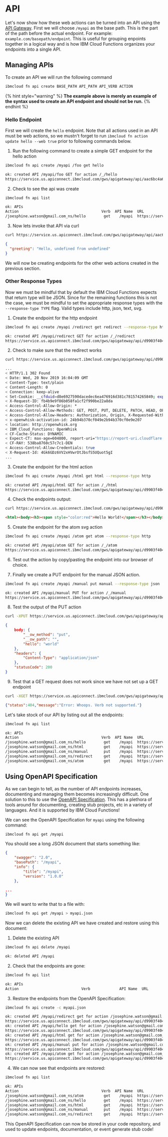 <!--
#
# Licensed to the Apache Software Foundation (ASF) under one or more
# contributor license agreements.  See the NOTICE file distributed with
# this work for additional information regarding copyright ownership.
# The ASF licenses this file to You under the Apache License, Version 2.0
# (the "License"); you may not use this file except in compliance with
# the License.  You may obtain a copy of the License at
#
#     http://www.apache.org/licenses/LICENSE-2.0
#
# Unless required by applicable law or agreed to in writing, software
# distributed under the License is distributed on an "AS IS" BASIS,
# WITHOUT WARRANTIES OR CONDITIONS OF ANY KIND, either express or implied.
# See the License for the specific language governing permissions and
# limitations under the License.
#
-->

# API

Let's now show how these web actions can be turned into an API using the [API Gateway](https://cloud.ibm.com/docs/openwhisk?topic=cloud-functions-apigateway). First we will choose `/myapi` as the base path. This is the part of the path before the actual endpoint. For example: `example.com/basepath/endpoint`. This is useful for grouping enpoints together in a logical way and is how IBM Cloud Functions organizes your endpoints into a single API.

## Managing APIs

To create an API we will run the following command

```bash
ibmcloud fn api create BASE_PATH API_PATH API_VERB ACTION
```

{% hint style="warning" %}
**The example above is merely an example of the syntax used to create an API endpoint and should not be run.**
{% endhint %}

### Hello Endpoint

First we will create the `hello` endpoint. Note that all actions used in an API must be web actions, so we mustn't forget to run `ibmcloud fn action update hello --web true` prior to following commands below.

1. Run the following command to create a simple GET endpoint for the hello action

```bash
ibmcloud fn api create /myapi /foo get hello
```

```bash
ok: created API /myapi/foo GET for action /_/hello
https://service.us.apiconnect.ibmcloud.com/gws/apigateway/api/aac6bc4a6f94f19dd008e64513b62bf155af5703a95a142f0c9a6ea83af81300/myapi/foo
```

2. Check to see the api was create

```bash
ibmcloud fn api list
```

```bash
ok: APIs
Action                                     Verb  API Name  URL
/joesphine.watson@gmail.com_ns/hello        get    /myapi  https://service.us.apiconnect.ibmcloud.com/gws/apigateway/api/d9903f40439f1a268b7dcbac42a389cdde605f3f3bef57f69789be6df438361e/myapi/hello
```

3. Now lets invoke that API via curl

```bash
curl https://service.us.apiconnect.ibmcloud.com/gws/apigateway/api/aac6bc4a6f94f19dd008e64513b62bf155af5703a95a142f0c9a6ea83af81300/myapi/foo
```

```json
{
  "greeting": "Hello, undefined from undefined"
}
```

We will now be creating endpoints for the other web actions created in the previous section.

### Other Response Types

Now we must be mindful that by default the IBM Cloud Functions expects that return type will be JSON. Since for the remaining functions this is not the case, we must be mindful to set the appropriate response types with the `--response-type TYPE` flag. Valid types include http, json, text, svg.

1. Create the endpoint for the http endpoint 
```bash
ibmcloud fn api create /myapi /redirect get redirect --response-type http 
```
```bash
ok: created API /myapi/redirect GET for action /_/redirect
https://service.us.apiconnect.ibmcloud.com/gws/apigateway/api/d9903f40439f1a268b7dcbac42a389cdde605f3f3bef57f69789be6df438361e/myapi/redirect
```

2. Check to make sure that the redirect works
```bash
curl https://service.us.apiconnect.ibmcloud.com/gws/apigateway/api/d9903f40439f1a268b7dcbac42a389cdde605f3f3bef57f69789be6df438361e/myapi/redirect
```
```bash
...
< HTTP/1.1 302 Found
< Date: Wed, 20 Nov 2019 16:04:09 GMT
< Content-Type: text/plain
< Content-Length: 0
< Connection: keep-alive
< Set-Cookie: __cfduid=d8e6927590dacedec6ea476916d381c781574265849; expires=Fri, 20-Dec-19 16:04:09 GMT; path=/; domain=.functions.cloud.ibm.com; HttpOnly
< X-Request-ID: fb4b9e9f86b058fa1cf2f990be22a8da
< Access-Control-Allow-Origin: *
< Access-Control-Allow-Methods: GET, POST, PUT, DELETE, PATCH, HEAD, OPTIONS
< Access-Control-Allow-Headers: Authorization, Origin, X-Requested-With, Content-Type, Accept, User-Agent
< x-openwhisk-activation-id: 24b94b370cf049e2b94b370cf0e9e207
< location: http://openwhisk.org
< IBM_Cloud_Functions: OpenWhisk
< CF-Cache-Status: DYNAMIC
< Expect-CT: max-age=604800, report-uri="https://report-uri.cloudflare.com/cdn-cgi/beacon/expect-ct"
< CF-RAY: 538ba8760c57c7c1-DEN
< Access-Control-Allow-Credentials: true
< X-Request-Id: 4Gk6GDz6VV2xHVwrOtJbsfS5UQuot5gI
...
```

3. Create the endpoint for the html action
```bash
ibmcloud fn api create /myapi /html get html --response-type http
```
```bash
ok: created API /myapi/html GET for action /_/html
https://service.us.apiconnect.ibmcloud.com/gws/apigateway/api/d9903f40439f1a268b7dcbac42a389cdde605f3f3bef57f69789be6df438361e/myapi/html
```

4. Check the endpoints output:
```bash
curl https://service.us.apiconnect.ibmcloud.com/gws/apigateway/api/d9903f40439f1a268b7dcbac42a389cdde605f3f3bef57f69789be6df438361e/myapi/html
```
```html
<html><body><h3><span style="color:red">Hello World!</span></h3></body></html>
```

5. Create the endpoint for the atom svg action
```bash
ibmcloud fn api create /myapi /atom get atom --response-type http
```

```bash
ok: created API /myapi/atom GET for action /_/atom
https://service.us.apiconnect.ibmcloud.com/gws/apigateway/api/d9903f40439f1a268b7dcbac42a389cdde605f3f3bef57f69789be6df438361e/myapi/atom
```

6. Test out the action by copy/pasting the endpoint into our browser of choice.

7. Finally we create a PUT endpoint for the manual JSON action.
```bash
ibmcloud fn api create /myapi /manual put manual --response-type json
```

```bash
ok: created API /myapi/manual PUT for action /_/manual
https://service.us.apiconnect.ibmcloud.com/gws/apigateway/api/d9903f40439f1a268b7dcbac42a389cdde605f3f3bef57f69789be6df438361e/myapi/manual
```

8. Test the output of the PUT action
```bash
curl -XPUT https://service.us.apiconnect.ibmcloud.com/gws/apigateway/api/d9903f40439f1a268b7dcbac42a389cdde605f3f3bef57f69789be6df438361e/myapi/manual\?hello\=world
```

```json
{ 
    body: {
        "__ow_method": "put",
        "__ow_path": "",
        "hello": "world"
    },
    "headers": {
        "Content-Type": "application/json"
    },
    "statusCode": 200
}
```

9. Test that a GET request does not work since we have not set up a GET endpoint
```bash
curl -XGET https://service.us.apiconnect.ibmcloud.com/gws/apigateway/api/d9903f40439f1a268b7dcbac42a389cdde605f3f3bef57f69789be6df438361e/myapi/manual\?hello\=world
```
```json
{"status":404,"message":"Error: Whoops. Verb not supported."}
```

Let's take stock of our API by listing out all the endpoints:

```bash
ibmcloud fn api list
```

```bash
ok: APIs
Action                                     Verb  API Name  URL
/josephine.watson@gmail.com_ns/hello        get    /myapi  https://service.us.apiconnect.ibmcloud.com/gws/apigateway/api/d9903f40439f1a268b7dcbac42a389cdde605f3f3bef57f69789be6df438361e/myapi/hello
/josephine.watson@gmail.com_ns/html         get    /myapi  https://service.us.apiconnect.ibmcloud.com/gws/apigateway/api/d9903f40439f1a268b7dcbac42a389cdde605f3f3bef57f69789be6df438361e/myapi/html
/josephine.watson@gmail.com_ns/manual       put    /myapi  https://service.us.apiconnect.ibmcloud.com/gws/apigateway/api/d9903f40439f1a268b7dcbac42a389cdde605f3f3bef57f69789be6df438361e/myapi/manual
/josephine.watson@gmail.com_ns/redirect     get    /myapi  https://service.us.apiconnect.ibmcloud.com/gws/apigateway/api/d9903f40439f1a268b7dcbac42a389cdde605f3f3bef57f69789be6df438361e/myapi/redirect
/josephine.watson@gmail.com_ns/atom         get    /myapi  https://service.us.apiconnect.ibmcloud.com/gws/apigateway/api/d9903f40439f1a268b7dcbac42a389cdde605f3f3bef57f69789be6df438361e/myapi/atom
```
## Using OpenAPI Specification

As we can begin to tell, as the number of API endpoints increases, documenting and managing them becomes increasingly difficult. One solution to this to use the [OpenAPI Specification](https://swagger.io/specification/). This has a plethora of tools around for documenting, creating stub projects, etc in a variety of languages. And it is supported by IBM Cloud Functions!

We can see the OpenAPI Specification for `myapi` using the following command:
```bash
ibmcloud fn api get /myapi
```
You should see a long JSON document that starts something like:
```json
{
    "swagger": "2.0",
    "basePath": "/myapi",
    "info": {
        "title": "/myapi",
        "version": "1.0.0"
    },

...
}
```
We will want to write that to a file with:

```bash
ibmcloud fn api get /myapi > myapi.json
```

Now we can delete the existing API we have created and restore using this document:

1. Delete the existing API
```bash
ibmcloud fn api delete /myapi
```
```bash
ok: deleted API /myapi
```
2. Check that the endpoints are gone:
```bash
ibmcloud fn api list
```
```bash
ok: APIs
Action                            Verb             API Name  URL
```

3. Restore the endpoints from the OpenAPI Specification:
```bash
ibmcloud fn api create -c myapi.json
```
```bash
ok: created API /myapi/redirect get for action /josephine.watson@gmail.com_ns/redirect
https://service.us.apiconnect.ibmcloud.com/gws/apigateway/api/d9903f40439f1a268b7dcbac42a389cdde605f3f3bef57f69789be6df438361e/myapi/redirect
ok: created API /myapi/hello get for action /josephine.watson@gmail.com_ns/hello
https://service.us.apiconnect.ibmcloud.com/gws/apigateway/api/d9903f40439f1a268b7dcbac42a389cdde605f3f3bef57f69789be6df438361e/myapi/hello
ok: created API /myapi/html get for action /josephine.watson@gmail.com_ns/html
https://service.us.apiconnect.ibmcloud.com/gws/apigateway/api/d9903f40439f1a268b7dcbac42a389cdde605f3f3bef57f69789be6df438361e/myapi/html
ok: created API /myapi/manual put for action /josephine.watson@gmail.com_ns/manual
https://service.us.apiconnect.ibmcloud.com/gws/apigateway/api/d9903f40439f1a268b7dcbac42a389cdde605f3f3bef57f69789be6df438361e/myapi/manual
ok: created API /myapi/atom get for action /josephine.watson@gmail.com_ns/atom
https://service.us.apiconnect.ibmcloud.com/gws/apigateway/api/d9903f40439f1a268b7dcbac42a389cdde605f3f3bef57f69789be6df438361e/myapi/atom
```
4. We can now see that endpoints are restored:
```bash
ibmcloud fn api list
```
```bash
ok: APIs
Action                                     Verb  API Name  URL
/josephine.watson@gmail.com_ns/atom         get    /myapi  https://service.us.apiconnect.ibmcloud.com/gws/apigateway/api/d9903f40439f1a268b7dcbac42a389cdde605f3f3bef57f69789be6df438361e/myapi/atom
/josephine.watson@gmail.com_ns/hello        get    /myapi  https://service.us.apiconnect.ibmcloud.com/gws/apigateway/api/d9903f40439f1a268b7dcbac42a389cdde605f3f3bef57f69789be6df438361e/myapi/hello
/josephine.watson@gmail.com_ns/html         get    /myapi  https://service.us.apiconnect.ibmcloud.com/gws/apigateway/api/d9903f40439f1a268b7dcbac42a389cdde605f3f3bef57f69789be6df438361e/myapi/html
/josephine.watson@gmail.com_ns/manual       put    /myapi  https://service.us.apiconnect.ibmcloud.com/gws/apigateway/api/d9903f40439f1a268b7dcbac42a389cdde605f3f3bef57f69789be6df438361e/myapi/manual
/josephine.watson@gmail.com_ns/redirect     get    /myapi  https://service.us.apiconnect.ibmcloud.com/gws/apigateway/api/d9903f40439f1a268b7dcbac42a389cdde605f3f3bef57f69789be6df438361e/myapi/redirect
```

This OpenAPI Specification can now be stored in your code repository, and used to update endpoints, documentation, or event generate stub code! 

